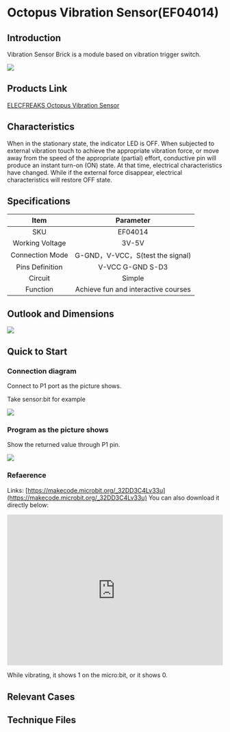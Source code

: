 # Octopus Vibration Sensor(EF04014) 

## Introduction

 Vibration Sensor Brick is a module based on vibration trigger switch. 

 ![](./images/V5LWSTa.jpg)

## Products Link

[ELECFREAKS Octopus Vibration Sensor](https://www.elecfreaks.com/octopus-vibration-sensor.html)

## Characteristics

  When in the stationary state, the indicator LED is OFF. When subjected to external vibration touch to achieve the appropriate vibration force, or move away from the speed of the appropriate (partial) effort, conductive pin will produce an instant turn-on (ON) state. At that time, electrical characteristics have changed. While if the external force disappear, electrical characteristics will restore OFF state.

## Specifications


Item | Parameter 
:-: | :-:  
SKU|EF04014
Working Voltage|3V-5V
Connection Mode|G-GND，V-VCC，S(test the signal)
Pins Definition|V-VCC G-GND S-D3
Circuit|Simple
Function|Achieve fun and interactive courses

## Outlook and Dimensions

 ![](./images/vw9iSOe.png)

## Quick to Start

### Connection diagram
 Connect to P1 port as the picture shows.

Take sensor:bit for example

 ![](./images/MCfIhfH.png)

### Program as the picture shows
 Show the returned value through P1 pin.

 ![](./images/5qzwCGO.png)

### Refaerence
Links:
[https://makecode.microbit.org/_32DD3C4Lv33u](https://makecode.microbit.org/_32DD3C4Lv33u)
You can also download it directly below:

<div style="position:relative;height:0;padding-bottom:70%;overflow:hidden;"><iframe style="position:absolute;top:0;left:0;width:100%;height:100%;" src="https://makecode.microbit.org/#pub:_32DD3C4Lv33u" frameborder="0" sandbox="allow-popups allow-forms allow-scripts allow-same-origin"></iframe></div>  

 While vibrating, it shows 1 on the micro:bit, or it shows 0.

## Relevant Cases 


## Technique Files

